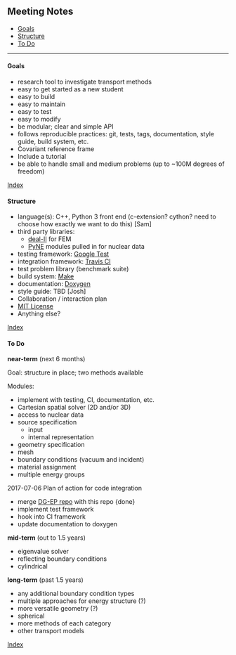 ## <a name="top">Meeting Notes

* [Goals](#goals)
* [Structure](#structure)
* [To Do](#todo)


-----------------------------------------------------------------
#### <a name="goals">Goals

- research tool to investigate transport methods
- easy to get started as a new student
- easy to build
- easy to maintain
- easy to test
- easy to modify
- be modular; clear and simple API
- follows reproducible practices: git, tests, tags, documentation, style guide,
  build system, etc.
- Covariant reference frame
- Include a tutorial
- be able to handle small and medium problems (up to ~100M degrees of freedom)

[Index](#top)


#### <a name="structure">Structure

- language(s): C++, Python 3 front end (c-extension? cython? need to choose how
  exactly we want to do this) [Sam]
- third party libraries: 
  - [deal-II](http://www.dealii.org/) for FEM
  - [PyNE](https://github.com/pyne/pyne) modules pulled in for nuclear data
- testing framework: [Google Test](https://github.com/google/googletest) 
- integration framework: [Travis CI](https://travis-ci.org/)
- test problem library (benchmark suite)
- build system: [Make](https://www.gnu.org/software/make/)
- documentation: [Doxygen](http://www.stack.nl/~dimitri/doxygen/)
- style guide: TBD [Josh]
- Collaboration / interaction plan
- [MIT License](https://github.com/SlaybaughLab/BART/blob/master/LICENSE)
- Anything else?

[Index](#top)


#### <a name="todo">To Do

**near-term** (next 6 months)

Goal: structure in place; two methods available

Modules:
- implement with testing, CI, documentation, etc. 
- Cartesian spatial solver (2D and/or 3D)
- access to nuclear data
- source specification
  - input 
  - internal representation
- geometry specification
- mesh
- boundary conditions (vacuum and incident)
- material assignment
- multiple energy groups

2017-07-06 Plan of action for code integration
- merge [DG-EP repo](https://github.com/weixiong-zheng-berkeley/DG-EP) with
  this repo {done}
- implement test framework
- hook into CI framework
- update documentation to doxygen


**mid-term** (out to 1.5 years)
- eigenvalue solver
- reflecting boundary conditions
- cylindrical


**long-term** (past 1.5 years)
- any additional boundary condition types
- multiple approaches for energy structure (?)
- more versatile geometry (?)
- spherical
- more methods of each category
- other transport models


[Index](#top)


